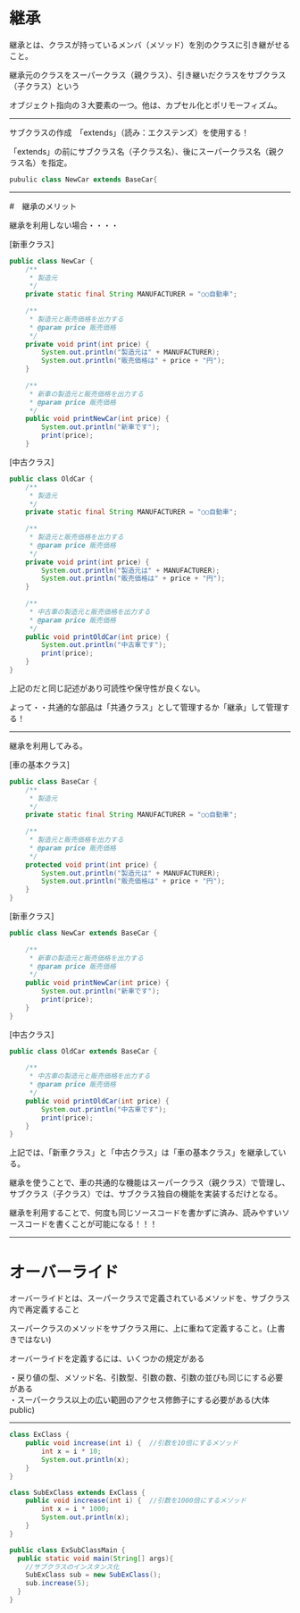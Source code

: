 # 継承
継承とは、クラスが持っているメンバ（メソッド）を別のクラスに引き継がせること。

継承元のクラスをスーパークラス（親クラス）、引き継いだクラスをサブクラス（子クラス）という

オブジェクト指向の３大要素の一つ。他は、カプセル化とポリモーフィズム。

---
サブクラスの作成　「extends」（読み：エクステンズ）を使用する！

「extends」の前にサブクラス名（子クラス名）、後にスーパークラス名（親クラス名）を指定。
```Java
pubulic class NewCar extends BaseCar{
```
---

#　継承のメリット

継承を利用しない場合・・・・

[新車クラス]
```java
public class NewCar {
    /**
     * 製造元
     */
    private static final String MANUFACTURER = "○○自動車";
    
    /**
     * 製造元と販売価格を出力する
     * @param price 販売価格
     */
    private void print(int price) {
        System.out.println("製造元は" + MANUFACTURER);
        System.out.println("販売価格は" + price + "円");
    }
    
    /**
     * 新車の製造元と販売価格を出力する
     * @param price 販売価格
     */
    public void printNewCar(int price) {
        System.out.println("新車です");
        print(price);
    }

```
[中古クラス]
```java
public class OldCar {
    /**
     * 製造元
     */
    private static final String MANUFACTURER = "○○自動車";
    
    /**
     * 製造元と販売価格を出力する
     * @param price 販売価格
     */
    private void print(int price) {
        System.out.println("製造元は" + MANUFACTURER);
        System.out.println("販売価格は" + price + "円");
    }
    
    /**
     * 中古車の製造元と販売価格を出力する
     * @param price 販売価格
     */
    public void printOldCar(int price) {
        System.out.println("中古車です");
        print(price);
    }
}
```
上記のだと同じ記述があり可読性や保守性が良くない。

よって・・共通的な部品は「共通クラス」として管理するか「継承」して管理する！

---
継承を利用してみる。

[車の基本クラス]
```java
public class BaseCar {
    /**
     * 製造元
     */
    private static final String MANUFACTURER = "○○自動車";
    
    /**
     * 製造元と販売価格を出力する
     * @param price 販売価格
     */
    protected void print(int price) {
        System.out.println("製造元は" + MANUFACTURER);
        System.out.println("販売価格は" + price + "円");
    }
}
```
[新車クラス]
```java
public class NewCar extends BaseCar {
    
    /**
     * 新車の製造元と販売価格を出力する
     * @param price 販売価格
     */
    public void printNewCar(int price) {
        System.out.println("新車です");
        print(price);
    }
}
```

[中古クラス]
```java
public class OldCar extends BaseCar {
    
    /**
     * 中古車の製造元と販売価格を出力する
     * @param price 販売価格
     */
    public void printOldCar(int price) {
        System.out.println("中古車です");
        print(price);
    }
}
```
上記では、「新車クラス」と「中古クラス」は「車の基本クラス」を継承している。

継承を使うことで、車の共通的な機能はスーパークラス（親クラス）で管理し、サブクラス（子クラス）では、サブクラス独自の機能を実装するだけとなる。

継承を利用することで、何度も同じソースコードを書かずに済み、読みやすいソースコードを書くことが可能になる！！！

---
# オーバーライド

オーバーライドとは、スーパークラスで定義されているメソッドを、サブクラス内で再定義すること

スーパークラスのメソッドをサブクラス用に、上に重ねて定義すること。(上書きではない)

オーバーライドを定義するには、いくつかの規定がある

・戻り値の型、メソッド名、引数型、引数の数、引数の並びも同じにする必要がある   
・スーパークラス以上の広い範囲のアクセス修飾子にする必要がある(大体public)

---

```ExClass.java
class ExClass {
    public void increase(int i) {  //引数を10倍にするメソッド
        int x = i * 10;
        System.out.println(x);
    }
}
```
```SubExClass.java
class SubExClass extends ExClass {
    public void increase(int i) {  //引数を1000倍にするメソッド
        int x = i * 1000;
        System.out.println(x);
    }
}
```

```ExSubClassMain.java
public class ExSubClassMain {
  public static void main(String[] args){
    //サブクラスのインスタンス化
    SubExClass sub = new SubExClass();
    sub.increase(5);
  }
}
```




